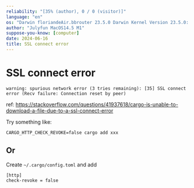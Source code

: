 ```yaml
---
reliability: "[35% (author), 0 / 0 (visitor)]"
language: "en"
os: "Darwin floriandeAir.bbrouter 23.5.0 Darwin Kernel Version 23.5.0: Wed May  1 20:16:51 PDT 2024; root:xnu-10063.121.3~5/RELEASE_ARM64_T8103 arm64"
author: "Julyfun MacOS14.5 M1"
suppose-you-know: [computer]
date: 2024-06-16
title: SSL connect error
---
```


# SSL connect error

```
warning: spurious network error (3 tries remaining): [35] SSL connect error (Recv failure: Connection reset by peer)
```

ref: https://stackoverflow.com/questions/41937618/cargo-is-unable-to-download-a-file-due-to-a-ssl-connect-error

Try something like:

```
CARGO_HTTP_CHECK_REVOKE=false cargo add xxx
```

## Or

Create `~/.cargo/config.toml` and add

```
[http]
check-revoke = false
```

